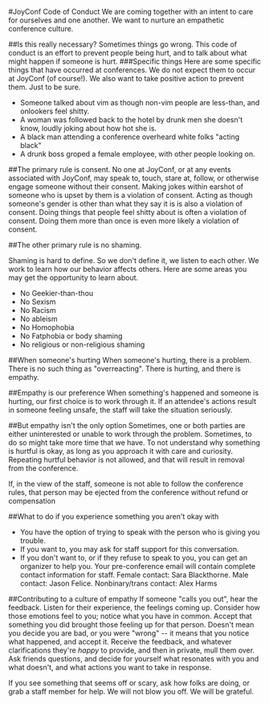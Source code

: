 #JoyConf Code of Conduct
We are coming together with an intent to care for ourselves and one another. We want to nurture an empathetic conference culture.

##Is this really necessary? 
Sometimes things go wrong. This code of conduct is an effort to prevent people being hurt, and to talk about what might happen if someone is hurt.
###Specific things
Here are some specific things that have occurred at conferences. We do not expect them to occur at JoyConf (of course!). We also want to take positive action to prevent them. Just to be sure.

- Someone talked about vim as though non-vim people are less-than, and onlookers feel shitty.
- A woman was followed back to the hotel by drunk men she doesn't know, loudly joking about how hot she is.
- A black man attending a conference overheard white folks "acting black"
- A drunk boss groped a female employee, with other people looking on.

##The primary rule is consent. 
No one at JoyConf, or at any events associated with JoyConf, may speak to, touch, stare at, follow, or otherwise engage someone without their consent. Making jokes within earshot of someone who is upset by them is a violation of consent. Acting as though someone's gender is other than what they say it is is also a violation of consent. Doing things that people feel shitty about is often a violation of consent. Doing them more than once is even more likely a violation of consent.

##The other primary rule is no shaming.

Shaming is hard to define. So we don't define it, we listen to each other. We work to learn how our behavior affects others. Here are some areas you may get the opportunity to learn about.

- No Geekier-than-thou
- No Sexism
- No Racism
- No ableism
- No Homophobia
- No Fatphobia or body shaming
- No religious or non-religious shaming 

##When someone's hurting
When someone's hurting, there is a problem. There is no such thing as "overreacting". There is hurting, and there is empathy.

##Empathy is our preference
When something's happened and someone is hurting, our first choice is to work through it. If an attendee's actions result in someone feeling unsafe, the staff will take the situation seriously. 

##But empathy isn't the only option
Sometimes, one or both parties are either uninterested or unable to work through the problem. Sometimes, to do so might take more time that we have. To not understand why something is hurtful is okay, as long as you approach it with care and curiosity. Repeating hurtful behavior is not allowed, and that will result in removal from the conference.

If, in the view of the staff, someone is not able to follow the conference rules, that person may be ejected from the conference without refund or compensation

##What to do if you experience something you aren't okay with
- You have the option of trying to speak with the person who is giving you trouble. 
- If you want to, you may ask for staff support for this conversation.
- If you don't want to, or if they refuse to speak to you, you can get an organizer to help you. Your pre-conference email will contain complete contact information for staff. Female contact: Sara Blackthorne. Male contact: Jason Felice. Nonbinary/trans contact: Alex Harms


##Contributing to a culture of empathy
If someone "calls you out", hear the feedback. Listen for their experience, the feelings coming up. Consider how those emotions feel to you; notice what you have in common. Accept that something you did brought those feeling up for that person. Doesn't mean you decide you are bad, or you were "wrong" -- it means that you notice what happened, and accept it. Receive the feedback, and whatever clarifications they're _happy_ to provide, and then in private, mull them over. Ask friends questions, and decide for yourself what resonates with you and what doesn't, and what actions you want to take in response.

If you see something that seems off or scary, ask how folks are doing, or grab a staff member for help. We will not blow you off. We will be grateful.
